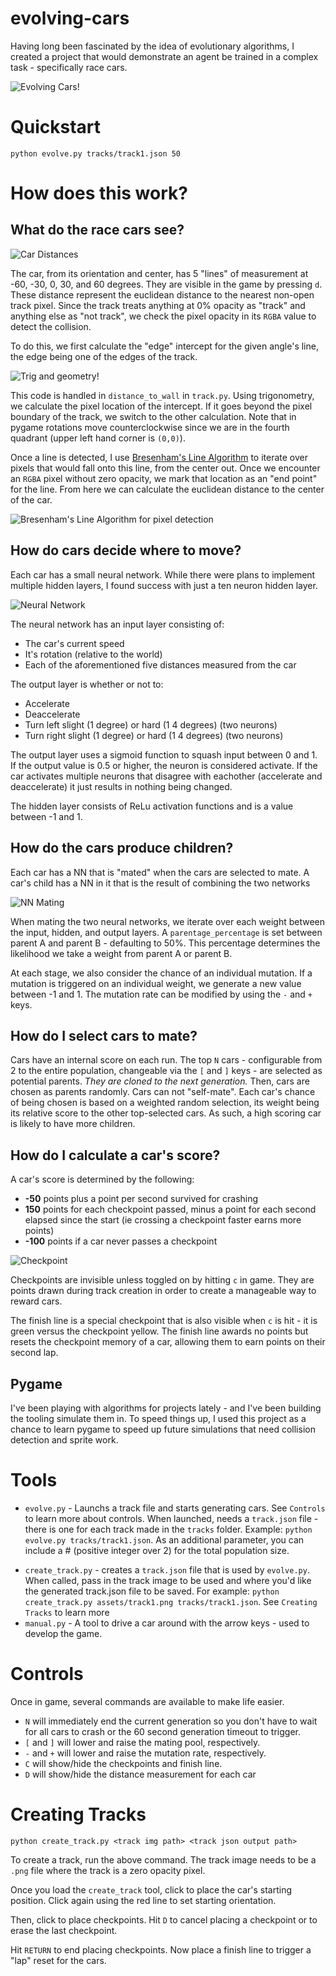 # evolving-cars
Having long been fascinated by the idea of evolutionary algorithms, I created a project that would demonstrate an agent be trained in a complex task - specifically race cars.

![Evolving Cars!](doc/track3.gif)

# Quickstart

```
python evolve.py tracks/track1.json 50
```

# How does this work?

## What do the race cars see?

![Car Distances](doc/car-distance-measure.jpg)

The car, from its orientation and center, has 5 "lines" of measurement at -60, -30, 0, 30, and 60 degrees. They are visible in the game by pressing `d`. These distance represent the euclidean distance to the nearest non-open track pixel. Since the track treats anything at 0% opacity as "track" and anything else as "not track", we check the pixel opacity in its `RGBA` value to detect the collision.

To do this, we first calculate the "edge" intercept for the given angle's line, the edge being one of the edges of the track.

![Trig and geometry!](doc/trig.jpeg)

This code is handled in `distance_to_wall` in `track.py`. Using trigonometry, we calculate the pixel location of the intercept. If it goes beyond the pixel boundary of the track, we switch to the other calculation. Note that in pygame rotations move counterclockwise since we are in the fourth quadrant (upper left hand corner is `(0,0)`).

Once a line is detected, I use [Bresenham's Line Algorithm](https://en.wikipedia.org/wiki/Bresenham%27s_line_algorithm) to iterate over pixels that would fall onto this line, from the center out. Once we encounter an `RGBA` pixel without zero opacity, we mark that location as an "end point" for the line. From here we can calculate the euclidean distance to the center of the car.

![Bresenham's Line Algorithm for pixel detection](doc/bresenhams.jpg)

## How do cars decide where to move?

Each car has a small neural network. While there were plans to implement multiple hidden layers, I found success with just a ten neuron hidden layer.

![Neural Network](doc/nn.jpg)

The neural network has an input layer consisting of:
* The car's current speed
* It's rotation (relative to the world)
* Each of the aforementioned five distances measured from the car

The output layer is whether or not to:

* Accelerate
* Deaccelerate
* Turn left slight (1 degree) or hard (1 4 degrees) (two neurons)
* Turn right slight (1 degree) or hard (1 4 degrees) (two neurons)

The output layer uses a sigmoid function to squash input between 0 and 1. If the output value is 0.5 or higher, the neuron is considered activate. If the car activates multiple neurons that disagree with eachother (accelerate and deaccelerate) it just results in nothing being changed.

The hidden layer consists of ReLu activation  functions and is a value between -1 and 1.

## How do the cars produce children?

Each car has a NN that is "mated" when the cars are selected to mate. A car's child has a NN in it that is the result of combining the two networks

![NN Mating](doc/nn_mating.jpg)

When mating the two neural networks, we iterate over each weight between the input, hidden, and output layers. A `parentage_percentage` is set between parent A and parent B - defaulting to 50%. This percentage determines the likelihood we take a weight from parent A or parent B.

At each stage, we also consider the chance of an individual mutation. If a mutation is triggered on an individual weight, we generate a new value between -1 and 1. The mutation rate can be modified by using the `-` and `+` keys.

## How do I select cars to mate?

Cars have an internal score on each run. The top `N` cars - configurable from 2 to the entire population, changeable via the `[` and `]` keys - are selected as potential parents. *They are cloned to the next generation.* Then, cars are chosen as parents randomly. Cars can not "self-mate". Each car's chance of being chosen is based on a weighted random selection, its weight being its relative score to the other top-selected cars. As such, a high scoring car is likely to have more children.

## How do I calculate a car's score?

A car's score is determined by the following:

* **-50** points plus a point per second survived for crashing
* **150** points for each checkpoint passed, minus a point for each second elapsed since the start (ie crossing a checkpoint faster earns more points)
* **-100** points if a car never passes a checkpoint

![Checkpoint](doc/checkpoints.jpg)

Checkpoints are invisible unless toggled on by hitting `c` in game. They are points drawn during track creation in order to create a manageable way to reward cars.

The finish line is a special checkpoint that is also visible when `c` is hit - it is green versus the checkpoint yellow. The finish line awards no points but resets the checkpoint memory of a car, allowing them to earn points on their second lap.

## Pygame

I've been playing with algorithms for projects lately - and I've been building the tooling simulate them in. To speed things up, I used this project as a chance to learn pygame to speed up future simulations that need collision detection and sprite work. 

# Tools

* `evolve.py` - Launchs a track file and starts generating cars. See `Controls` to learn more about controls. When launched, needs a `track.json` file - there is one for each track made in the `tracks` folder. Example: `python evolve.py tracks/track1.json`. As an additional parameter, you can include a # (positive integer over 2) for the total population size.
- `create_track.py` - creates a `track.json` file that is used by `evolve.py`. When called, pass in the track image to be used and where you'd like the generated track.json file to be saved. For example: `python create_track.py assets/track1.png tracks/track1.json`. See `Creating Tracks` to learn more
- `manual.py` - A tool to drive a car around with the arrow keys - used to develop the game.

# Controls

Once in game, several commands are available to make life easier.

* `N` will immediately end the current generation so you don't have to wait for all cars to crash or the 60 second generation timeout to trigger.
* `[` and `]` will lower and raise the mating pool, respectively.
* `-` and `+` will lower and raise the mutation rate, respectively.
* `C` will show/hide the checkpoints and finish line.
* `D` will show/hide the distance measurement for each car

# Creating Tracks

```
python create_track.py <track img path> <track json output path>
```

To create a track, run the above command. The track image needs to be a `.png` file where the track is a zero opacity pixel.

Once you load the `create_track` tool, click to place the car's starting position. Click again using the red line to set starting orientation.

Then, click to place checkpoints. Hit `D` to cancel placing a checkpoint or to erase the last checkpoint.

Hit `RETURN` to end placing checkpoints. Now place a finish line to trigger a "lap" reset for the cars.